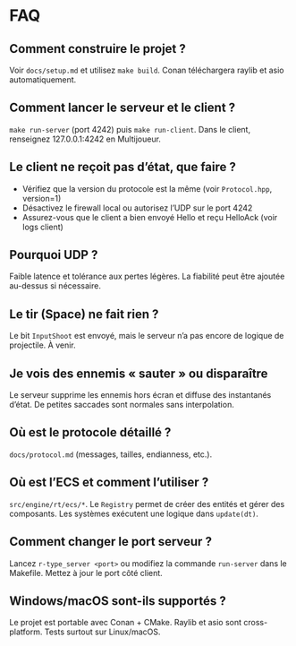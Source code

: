 # FAQ

## Comment construire le projet ?
Voir `docs/setup.md` et utilisez `make build`. Conan téléchargera raylib et asio automatiquement.

## Comment lancer le serveur et le client ?
`make run-server` (port 4242) puis `make run-client`. Dans le client, renseignez 127.0.0.1:4242 en Multijoueur.

## Le client ne reçoit pas d’état, que faire ?
- Vérifiez que la version du protocole est la même (voir `Protocol.hpp`, version=1)
- Désactivez le firewall local ou autorisez l’UDP sur le port 4242
- Assurez-vous que le client a bien envoyé Hello et reçu HelloAck (voir logs client)

## Pourquoi UDP ?
Faible latence et tolérance aux pertes légères. La fiabilité peut être ajoutée au-dessus si nécessaire.

## Le tir (Space) ne fait rien ?
Le bit `InputShoot` est envoyé, mais le serveur n’a pas encore de logique de projectile. À venir.

## Je vois des ennemis « sauter » ou disparaître
Le serveur supprime les ennemis hors écran et diffuse des instantanés d’état. De petites saccades sont normales sans interpolation.

## Où est le protocole détaillé ?
`docs/protocol.md` (messages, tailles, endianness, etc.).

## Où est l’ECS et comment l’utiliser ?
`src/engine/rt/ecs/*`. Le `Registry` permet de créer des entités et gérer des composants. Les systèmes exécutent une logique dans `update(dt)`.

## Comment changer le port serveur ?
Lancez `r-type_server <port>` ou modifiez la commande `run-server` dans le Makefile. Mettez à jour le port côté client.

## Windows/macOS sont-ils supportés ?
Le projet est portable avec Conan + CMake. Raylib et asio sont cross-platform. Tests surtout sur Linux/macOS.